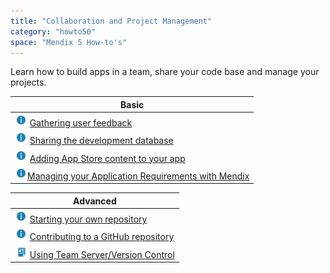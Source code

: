```yaml
---
title: "Collaboration and Project Management"
category: "howto50"
space: "Mendix 5 How-to's"
---
```

Learn how to build apps in a team, share your code base and manage your projects.

<table><thead><tr><th class="highlight-blue confluenceTh" data-highlight-colour="blue">Basic</th></tr></thead><tbody><tr><td class="confluenceTd"><a href="Gathering+user+feedback"><img class="confluence-embedded-image confluence-thumbnail" alt="How-To" width="20" src="attachments/8783270/8946555.png" data-image-src="attachments/8783270/8946555.png"></a> <a href="Gathering+user+feedback">Gathering user feedback</a></td></tr><tr><td colspan="1" class="confluenceTd"><a href="Sharing+the+Development+Database"><img class="confluence-embedded-image confluence-thumbnail" alt="How-To" width="20" src="attachments/8783270/8946555.png" data-image-src="attachments/8783270/8946555.png"></a> <a href="Sharing+the+Development+Database">Sharing the development database</a></td></tr><tr><td colspan="1" class="confluenceTd"><a href="Adding+App+Store+content+to+your+app"><img class="confluence-embedded-image confluence-thumbnail" alt="How-To" width="20" src="attachments/8783270/8946555.png" data-image-src="attachments/8783270/8946555.png"></a> <a href="Adding+App+Store+content+to+your+app">Adding App Store content to your app</a></td></tr><tr><td colspan="1" class="confluenceTd"><a href="Adding+App+Store+content+to+your+app"><img class="confluence-embedded-image confluence-thumbnail" alt="How-To" width="20" src="attachments/8783270/8946555.png" data-image-src="attachments/8783270/8946555.png"></a><a href="Managing+your+Application+Requirements+with+Mendix">Managing your Application Requirements with Mendix</a></td></tr></tbody></table><table><thead><tr><th class="highlight-blue confluenceTh" data-highlight-colour="blue">Advanced</th></tr></thead><tbody><tr><td class="confluenceTd"><a href="Starting+your+own+repository"><img class="confluence-embedded-image confluence-thumbnail" alt="How-To" width="20" src="attachments/8783270/8946555.png" data-image-src="attachments/8783270/8946555.png"></a> <a href="Starting+your+own+repository">Starting your own repository</a></td></tr><tr><td colspan="1" class="confluenceTd"><a href="Contributing+to+a+GitHub+repository"><img class="confluence-embedded-image confluence-thumbnail" alt="How-To" width="20" src="attachments/8783270/8946555.png" data-image-src="attachments/8783270/8946555.png"></a> <a href="Contributing+to+a+GitHub+repository">Contributing to a GitHub repository</a></td></tr><tr><td colspan="1" class="confluenceTd"><span><a href="Using+Team+Server+-+Version+Control"><img class="confluence-embedded-image confluence-thumbnail" alt="Documentation" width="20" src="attachments/8784266/8946548.png" data-image-src="attachments/8784266/8946548.png"></a> <a href="Using+Team+Server+-+Version+Control">Using Team Server/Version Control</a></span></td></tr></tbody></table>